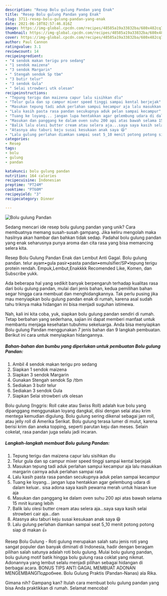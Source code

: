 ```yaml
---
description: "Resep Bolu gulung Pandan yang Enak"
title: "Resep Bolu gulung Pandan yang Enak"
slug: 3711-resep-bolu-gulung-pandan-yang-enak
date: 2021-06-10T02:57:46.816Z
image: https://img-global.cpcdn.com/recipes/48585a19a33832ba/680x482cq70/bolu-gulung-pandan-foto-resep-utama.jpg
thumbnail: https://img-global.cpcdn.com/recipes/48585a19a33832ba/680x482cq70/bolu-gulung-pandan-foto-resep-utama.jpg
cover: https://img-global.cpcdn.com/recipes/48585a19a33832ba/680x482cq70/bolu-gulung-pandan-foto-resep-utama.jpg
author: Paul Cannon
ratingvalue: 3.1
reviewcount: 14
recipeingredient:
- "4 sendok makan terigu pro sedang"
- "1 sendok maizena"
- "3 sendok Margarin"
- " Stengah sendok Sp tbm"
- "3 butir telur"
- "3 sendok Gula"
- " Selai strowberi utk olesan"
recipeinstructions:
- "Tepung terigu dan maizena capur lalu sisihkan dlu"
- "Telur gula dan sp campur mixer speed tinggi sampai kental berjejak"
- "Masukan tepung tadi aduk perlahan sampui kecampur aja lalu masukkan margarin cairnya aduk perlahan sampai rata"
- "Lalu kasih pasta rasa pandan secukupnya aduk pelan sampai kecampur"
- "Tuang ke loyang... jangan lupa hentakkan agar gelembung udara di dalam keluar.. sisa adona saya kasih pewarna merah untuk hiasan kue aja"
- "Masukan dan panggang ke dalam oven suhu 200 api atas bawah selama 15 mnit kurang lebih"
- "Balik lalu olesi butter cream atau selera aja...saya saya kasih selai strowberi cair aja...dan"
- "Atasnya aku taburi keju susai kesukaan anak saya 😆"
- "Lalu gulung perlahan diamkan sampai seat 5_10 menit potong potong siap di makan 👍"
categories:
- Resep
tags:
- bolu
- gulung
- pandan

katakunci: bolu gulung pandan 
nutrition: 164 calories
recipecuisine: Indonesian
preptime: "PT24M"
cooktime: "PT60M"
recipeyield: "3"
recipecategory: Dinner

---
```



![Bolu gulung Pandan](https://img-global.cpcdn.com/recipes/48585a19a33832ba/680x482cq70/bolu-gulung-pandan-foto-resep-utama.jpg)

Sedang mencari ide resep bolu gulung pandan yang unik? Cara membuatnya memang susah-susah gampang. Jika keliru mengolah maka hasilnya akan hambar dan bahkan tidak sedap. Padahal bolu gulung pandan yang enak seharusnya punya aroma dan cita rasa yang bisa memancing selera kita.

Resep Bolu Gulung Pandan Enak dan Lembut Anti Gagal. Bolu gulung pandan. telur ayam•gula pasir•pasta pandan•emulsifier/SP•tepung terigu protein rendah. Empuk,Lembut,Enakkkk Recomended Like, Komen, dan Subscribe yukk.

Ada beberapa hal yang sedikit banyak berpengaruh terhadap kualitas rasa dari bolu gulung pandan, mulai dari jenis bahan, kedua pemilihan bahan segar hingga cara membuat dan menghidangkannya. Tak perlu pusing jika mau menyiapkan bolu gulung pandan enak di rumah, karena asal sudah tahu triknya maka hidangan ini bisa menjadi suguhan istimewa.


Nah, kali ini kita coba, yuk, siapkan bolu gulung pandan sendiri di rumah. Tetap berbahan yang sederhana, sajian ini dapat memberi manfaat untuk membantu menjaga kesehatan tubuhmu sekeluarga. Anda bisa menyiapkan Bolu gulung Pandan menggunakan 7 jenis bahan dan 9 langkah pembuatan. Berikut ini cara untuk menyiapkan hidangannya.

<!--inarticleads1-->

##### Bahan-bahan dan bumbu yang diperlukan untuk pembuatan Bolu gulung Pandan:

1. Ambil 4 sendok makan terigu pro sedang
1. Siapkan 1 sendok maizena
1. Siapkan 3 sendok Margarin
1. Gunakan  Stengah sendok Sp /tbm
1. Sediakan 3 butir telur
1. Sediakan 3 sendok Gula
1. Siapkan  Selai strowberi utk olesan


Bolu gulung (Inggris: Roll cake atau Swiss Roll) adalah kue bolu yang dipanggang menggunakan loyang dangkal, diisi dengan selai atau krim mentega kemudian digulung. Bolu gulung sering dikenal sebagai jam roll, atau jelly roll di Amerika Serikat. Bolu gulung terasa lumer di mulut, karena berisi krim dan aneka topping, seperti parutan keju dan meses. Selain cokelat, rasa pandan juga selalu jadi incaran. 

<!--inarticleads2-->

##### Langkah-langkah membuat Bolu gulung Pandan:

1. Tepung terigu dan maizena capur lalu sisihkan dlu
1. Telur gula dan sp campur mixer speed tinggi sampai kental berjejak
1. Masukan tepung tadi aduk perlahan sampui kecampur aja lalu masukkan margarin cairnya aduk perlahan sampai rata
1. Lalu kasih pasta rasa pandan secukupnya aduk pelan sampai kecampur
1. Tuang ke loyang... jangan lupa hentakkan agar gelembung udara di dalam keluar.. sisa adona saya kasih pewarna merah untuk hiasan kue aja
1. Masukan dan panggang ke dalam oven suhu 200 api atas bawah selama 15 mnit kurang lebih
1. Balik lalu olesi butter cream atau selera aja...saya saya kasih selai strowberi cair aja...dan
1. Atasnya aku taburi keju susai kesukaan anak saya 😆
1. Lalu gulung perlahan diamkan sampai seat 5_10 menit potong potong siap di makan 👍


Resep Bolu Gulung - Roti gulung merupakan salah satu jenis roti yang sangat populer dan banyak diminati di Indonesia, hadir dengan beragam pilihan salah satunya adalah roti bolu gulung. Mulai bolu gulung pandan, bolu gulung motif batik hingga bolu gulung rasa coklat yang nikmat. Adonannya yang lembut selalu menjadi pilihan sebagai hidangan di berbagai acara. BONUS TIPS ANTI GAGAL MEMBUAT ADONAN MENGEMBANGПодробнее. Bolu Gulung Praktis (Pandan-Nanas) ala Rika. 

Gimana nih? Gampang kan? Itulah cara membuat bolu gulung pandan yang bisa Anda praktikkan di rumah. Selamat mencoba!

